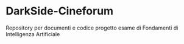 # DarkSide-Cineforum
Repository per documenti e codice progetto esame di Fondamenti di Intelligenza Artificiale
